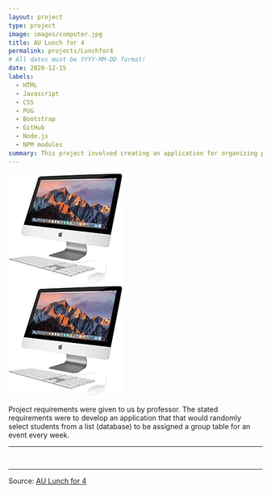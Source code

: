 ```yaml
---
layout: project
type: project
image: images/computer.jpg
title: AU Lunch for 4
permalink: projects/Lunchfor4
# All dates must be YYYY-MM-DD format!
date: 2020-12-15
labels:
  - HTML
  - Javascript
  - CSS
  - PUG
  - Bootstrap
  - GitHub
  - Node.js
  - NPM modules
summary: This project involved creating an application for organizing people into four person groups for group dinning in the cafeteria during events.  
---
```



<div class="ui small rounded images">
  <img class="ui image" src="../images/computer.jpg">
</div>
<img class="ui medium right floated rounded image" src="../images/computer.jpg">

Project requirements were given to us by professor.  The stated requirements were to develop an application that that would randomly select students from a list (database) to be assigned a group table for an event every week.

<hr>

<pre>

</pre>

<hr>
 
Source: <a href="https://github.com/JZipse/AUlunchFor4"><i class="large github icon "></i>AU Lunch for 4</a>
